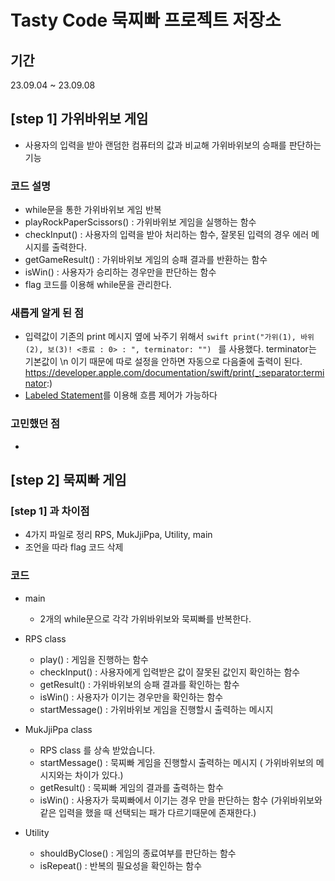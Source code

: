 # Tasty Code 묵찌빠 프로젝트 저장소

## 기간
 23.09.04 ~ 23.09.08


## [step 1] 가위바위보 게임
 - 사용자의 입력을 받아 랜덤한 컴퓨터의 값과 비교해 가위바위보의 승패를 판단하는 기능


### 코드 설명

- while문을 통한 가위바위보 게임 반복
- playRockPaperScissors() : 가위바위보 게임을 실행하는 함수
- checkInput() : 사용자의 입력을 받아 처리하는 함수, 잘못된 입력의 경우 에러 메시지를 출력한다.
- getGameResult() : 가위바위보 게임의 승패 결과를 반환하는 함수
- isWin() : 사용자가 승리하는 경우만을 판단하는 함수
- flag 코드를 이용해 while문을 관리한다.






### 새롭게 알게 된 점
  - 입력값이 기존의 print 메시지 옆에 놔주기 위해서  ```swift print("가위(1), 바위(2), 보(3)! <종료 : 0> : ", terminator: "") ``` 를 사용했다. terminator는 기본값이 \n 이기 때문에 따로 설정을 안하면 자동으로 다음줄에 출력이 된다.
    https://developer.apple.com/documentation/swift/print(_:separator:terminator:)
  -  [Labeled Statement](https://docs.swift.org/swift-book/documentation/the-swift-programming-language/controlflow/#Labeled-Statements)를 이용해 흐름 제어가 가능하다
    


    
### 고민했던 점
  - 


## [step 2] 묵찌빠 게임


### [step 1] 과 차이점

- 4가지 파일로 정리 RPS, MukJjiPpa, Utility, main
- 조언을 따라 flag 코드 삭제


### 코드

- main
  - 2개의 while문으로 각각 가위바위보와 묵찌빠를 반복한다.

    
 - RPS class
    - play() : 게임을 진행하는 함수
    - checkInput() : 사용자에게 입력받은 값이 잘못된 값인지 확인하는 함수
    - getResult() : 가위바위보의 승패 결과를 확인하는 함수
    - isWin() : 사용자가 이기는 경우만을 확인하는 함수
    - startMessage() : 가위바위보 게임을 진행할시 출력하는 메시지
  
 
 - MukJjiPpa class
   - RPS class 를 상속 받았습니다.
   - startMessage() : 묵찌빠 게임을 진행할시 출력하는 메시지 ( 가위바위보의 메시지와는 차이가 있다.)
   - getResult() : 묵찌빠 게임의 결과를 출력하는 함수
   - isWin() : 사용자가 묵찌빠에서 이기는 경우 만을 판단하는 함수 (가위바위보와 같은 입력을 했을 때 선택되는 패가 다르기때문에 존재한다.)


- Utility
  - shouldByClose() : 게임의 종료여부를 판단하는 함수
  - isRepeat() : 반복의 필요성을 확인하는 함수

